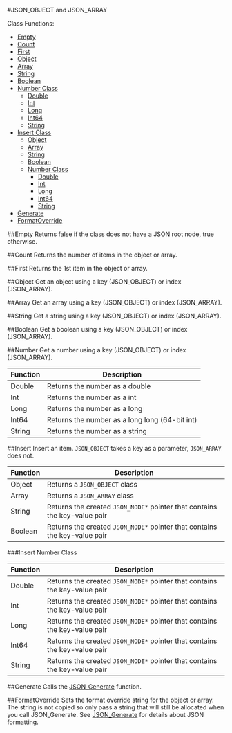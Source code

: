 #JSON_OBJECT and JSON_ARRAY

Class Functions:
- [Empty](##Empty)
- [Count](##Count)
- [First](##First)
- [Object](##Object)
- [Array](##Array)
- [String](##String)
- [Boolean](##Boolean)
- [Number Class](##Number)
  - [Double](##Number)
  - [Int](##Number)
  - [Long](##Number)
  - [Int64](##Number)
  - [String](##Number)
- [Insert Class](##Insert)
  - [Object](##Insert)
  - [Array](##Insert)
  - [String](##Insert)
  - [Boolean](##Insert)
  - [Number Class](###Insert-Number-Class)
    - [Double](###Insert-Number-Class)
    - [Int](###Insert-Number-Class)
    - [Long](###Insert-Number-Class)
    - [Int64](###Insert-Number-Class)
    - [String](###Insert-Number-Class)
- [Generate](##Generate)
- [FormatOverride](##FormatOverride)

##Empty
Returns false if the class does not have a JSON root node, true otherwise.

##Count
Returns the number of items in the object or array.

##First
Returns the 1st item in the object or array.

##Object
Get an object using a key (JSON_OBJECT) or index (JSON_ARRAY).

##Array
Get an array using a key (JSON_OBJECT) or index (JSON_ARRAY).

##String
Get a string using a key (JSON_OBJECT) or index (JSON_ARRAY).

##Boolean
Get a boolean using a key (JSON_OBJECT) or index (JSON_ARRAY).

##Number
Get a number using a key (JSON_OBJECT) or index (JSON_ARRAY).

| Function | Description |
| --- | --- |
| Double | Returns the number as a double |
| Int | Returns the number as a int |
| Long | Returns the number as a long |
| Int64 | Returns the number as a long long (64-bit int) |
| String | Returns the number as a string |

##Insert
Insert an item. `JSON_OBJECT` takes a key as a parameter, `JSON_ARRAY` does not.

| Function | Description |
| --- | --- |
| Object | Returns a `JSON_OBJECT` class |
| Array | Returns a `JSON_ARRAY` class |
| String | Returns the created `JSON_NODE*` pointer that contains the key-value pair |
| Boolean | Returns the created `JSON_NODE*` pointer that contains the key-value pair |

###Insert Number Class

| Function | Description |
| --- | --- |
| Double | Returns the created `JSON_NODE*` pointer that contains the key-value pair |
| Int | Returns the created `JSON_NODE*` pointer that contains the key-value pair |
| Long | Returns the created `JSON_NODE*` pointer that contains the key-value pair |
| Int64 | Returns the created `JSON_NODE*` pointer that contains the key-value pair |
| String | Returns the created `JSON_NODE*` pointer that contains the key-value pair |

##Generate
Calls the [JSON_Generate](JSON_Generate.md) function.

##FormatOverride
Sets the format override string for the object or array. The string is not copied so only pass a string that will still be allocated when you call JSON_Generate. See [JSON_Generate](JSON_Generate.md) for details about JSON formatting.
